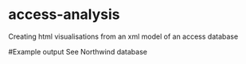 # access-analysis
Creating html visualisations from an xml model of an access database

#Example output
See Northwind database
